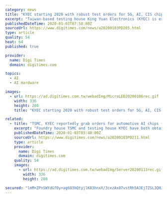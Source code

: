 ```yaml
---
category: news
title: "KYEC starting 2020 with robust test orders for 5G, AI, CIS chips"
excerpt: "Taiwan-based testing house King Yuan Electronics (KYEC) is expected to see its first-quarter 2020 revenues hit the highest record ever for the same quarter with monthly revenues to ramp up through October, driven by robust demand for testing handset ..."
publishedDateTime: 2020-01-03T07:58:00Z
sourceUrl: https://www.digitimes.com/news/a20200103PD205.html
type: article
quality: 54
heat: 64
published: true

provider:
  name: Digi Times
  domain: digitimes.com

topics:
  - AI
  - AI Hardware

images:
  - url: https://ad.digitimes.com.tw/webadImg/MicroLED20200106rec.gif
    width: 336
    height: 280
    title: "KYEC starting 2020 with robust test orders for 5G, AI, CIS chips"

related:
  - title: "TSMC, KYEC reportedly grab orders for automotive AI chips from Intel"
    excerpt: "Foundry house TSMC and testing house KYEC have both obtained orders for automotive AI chips from Intel, with the orders set to generate revenues starting the second half of 2020, according to industry sources."
    publishedDateTime: 2020-01-03T03:48:00Z
    sourceUrl: https://www.digitimes.com/news/a20200103PD211.html
    type: article
    provider:
      name: Digi Times
      domain: digitimes.com
    quality: 54
    images:
      - url: https://ad.digitimes.com.tw/webadImg/Server20200113rec.gif
        width: 336
        height: 280

secured: "lmM+ZPnSWYdGfDy+ag6O3hQtyjlK83hnxX/3cezAx07vstRh5AJEj7ZSL3QHJzebVQWJdEQ9qMG7C/yESjX2+n+jLbgL9fInBETkUQrlPezwcpfuGswpZ/f8jFSBsQRGsjvhChEVuDpkl/7GzYAaPnCftqv1Z93MJhfbrmvruRi17JIKVztgVnO6tKQG+D1dF0mlX4RP9N83ah+a+zstk0XujdQrLgcj++EAqukTTz1Nrfw0UMFwRCE3AOvlDuxDNZcl+GWd5jIT7I9eaezbyMGVDvCb4/mHqSsOj+NuCcQ=;3wJQQgmzu42f2G3/zlaAqg=="
---
```


